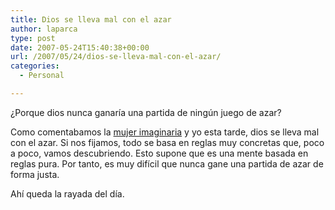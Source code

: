 ```yaml
---
title: Dios se lleva mal con el azar
author: laparca
type: post
date: 2007-05-24T15:40:38+00:00
url: /2007/05/24/dios-se-lleva-mal-con-el-azar/
categories:
  - Personal

---
```

¿Porque dios nunca ganaría una partida de ningún juego de azar?

Como comentabamos la <a href="http://mujer-imaginaria.blogspot.com/" target="_blank">mujer imaginaria</a> y yo esta tarde, dios se lleva mal con el azar. Si nos fijamos, todo se basa en reglas muy concretas que, poco a poco, vamos descubriendo. Esto supone que es una mente basada en reglas pura. Por tanto, es muy difícil que nunca gane una partida de azar de forma justa.

Ahí queda la rayada del día.